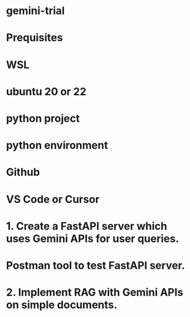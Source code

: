 # gemini-trial
# Prequisites
# WSL
# ubuntu 20 or 22
# python project
# python environment
# Github
# VS Code or Cursor
# 1. Create a FastAPI server which uses Gemini APIs for user queries.
# Postman tool to test FastAPI server.
# 2. Implement RAG with Gemini APIs on simple documents.
